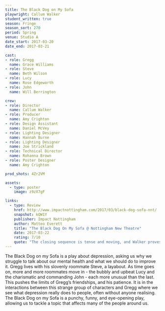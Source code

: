 ```yaml
---
title: The Black Dog on My Sofa 
playwright: Callum Walker
student_written: true
season: Fringe
season_sort: 270
period: Spring
venue: Studio A
date_start: 2017-03-20
date_end: 2017-03-21

cast:
- role: Gregg
  name: Grace Williams
- role: Steve
  name: Beth Wilson
- role: Lucy
  name: Rose Edgeworth
- role: John
  name: Will Berrington

crew:
- role: Director
  name: Callum Walker
- role: Producer
  name: Amy Crighton
- role: Design Assistant
  name: Daniel McVey
- role: Lighting Designer
  name: Hannah Burne
- role: Lighting Designer
  name: Joe Strickland
- role: Technical Director
  name: Rohanna Brown
- role: Poster Designer
  name: Amy Crighton

prod_shots: 4Zr2VM

assets:
  - type: poster
    image: z9zX7gF

links:
  - type: Review
    href: http://www.impactnottingham.com/2017/03/black-dog-sofa-nnt/
    snapshot: kQW1Y
    publisher: Impact Nottingham
    author: Matteo Everett
    title: "The Black Dog On My Sofa @ Nottingham New Theatre"
    date: 2017-03-22
    rating: 7/10
    quote: "The closing sequence is tense and moving, and Walker proves his competence as a director as well as writer in the imagery he creates through the use of proxemics, especially when multiple characters are sitting on the titular sofa."
---
```


The Black Dog on my Sofa is a play about depression, asking us why we struggle to talk about our mental health and what we should do to improve it. Gregg lives with his slovenly roommate Steve, a layabout. As time goes on, more and more roommates move in - the bubbly and upbeat Lucy and the charismatic and commanding John - each more unusual than the last. This pushes the limits of Gregg’s friendships, and his patience. It is in the interactions between this strange group of characters and Gregg where we see what depression really does to people, often without anyone realising. The Black Dog on my Sofa is a punchy, funny, and eye-opening play, allowing us to tackle a topic that affects many of the people around us.

